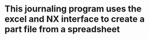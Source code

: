 # This journaling program uses the excel and NX interface to create a part file from a spreadsheet 
